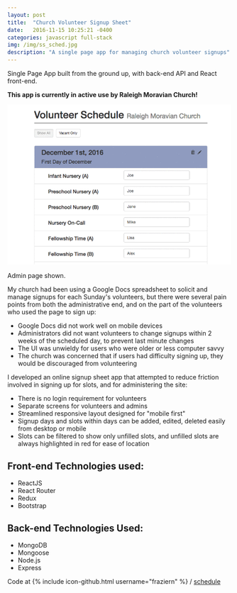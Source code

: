 ```yaml
---
layout: post
title:  "Church Volunteer Signup Sheet"
date:   2016-11-15 10:25:21 -0400
categories: javascript full-stack
img: /img/ss_sched.jpg
description: "A single page app for managing church volunteer signups"
---
```


Single Page App built from the ground up, with back-end API and React front-end.

**This app is currently in active use by Raleigh Moravian Church!**

![Project screenshot](/img/gif_sched1.gif)
<div class="caption">Admin page shown.</div>

My church had been using a Google Docs spreadsheet to solicit and manage signups for each Sunday's volunteers, but there were several pain points from both the administrative end, and on the part of the volunteers who used the page to sign up:

- Google Docs did not work well on mobile devices
- Administrators did not want volunteers to change signups within 2 weeks of the scheduled day, to prevent last minute changes
- The UI was unwieldy for users who were older or less computer savvy
- The church was concerned that if users had difficulty signing up, they would be discouraged from volunteering

I developed an online signup sheet app that attempted to reduce friction involved in signing up for slots, and for administering the site:

- There is no login requirement for volunteers
- Separate screens for volunteers and admins
- Streamlined responsive layout designed for "mobile first"
- Signup days and slots within days can be added, edited, deleted easily from desktop or mobile
- Slots can be filtered to show only unfilled slots, and unfilled slots are always highlighted in red for ease of location


Front-end Technologies used:
---------------------------

- ReactJS
- React Router
- Redux
- Bootstrap

Back-end Technologies Used:
--------------------------

- MongoDB
- Mongoose
- Node.js
- Express

Code at  {% include icon-github.html username="fraziern" %} / [schedule](https://github.com/fraziern/schedule)
